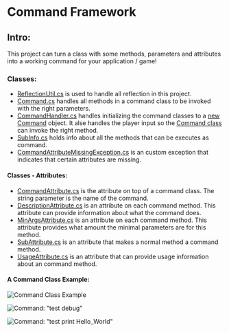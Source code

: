 # Command Framework

## Intro:
This project can turn a class with some methods, parameters and attributes into a working command for your application / game!

### Classes:

 * [ReflectionUtil.cs](https://github.com/Spraxs/CommandFramework/blob/master/CommandFrameworkSolution/CommandFramework/Utils/ReflectionUtil.cs)
 is used to handle all reflection in this project.
 * [Command.cs](https://github.com/Spraxs/CommandFramework/blob/master/CommandFrameworkSolution/CommandFramework/Framework/Command.cs)
 handles all methods in a command class to be invoked with the right parameters.
 * [CommandHandler.cs](https://github.com/Spraxs/CommandFramework/blob/master/CommandFrameworkSolution/CommandFramework/Framework/Handlers/CommandHandler.cs)
 handles initializing the command classes to a [new Command](https://github.com/Spraxs/CommandFramework/blob/master/CommandFrameworkSolution/CommandFramework/Framework/Command.cs) object. It alse handles the player input so the [Command class](https://github.com/Spraxs/CommandFramework/blob/master/CommandFrameworkSolution/CommandFramework/Framework/Command.cs) can invoke the right method.
 * [SubInfo.cs](https://github.com/Spraxs/CommandFramework/blob/master/CommandFrameworkSolution/CommandFramework/Framework/Objects/SubInfo.cs) holds info about all the methods that can be executes as command.
 * [CommandAttributeMissingException.cs](https://github.com/Spraxs/CommandFramework/blob/master/CommandFrameworkSolution/CommandFramework/Framework/Exceptions/CommandAttributeMissingException.cs) is an custom exception that indicates that certain attributes are missing.
 
 #### Classes - Attributes:
 * [CommandAttribute.cs](https://github.com/Spraxs/CommandFramework/blob/master/CommandFrameworkSolution/CommandFramework/Framework/Attributes/CommandAttribute.cs) is the attribute on top of a command class. The string parameter is the name of the command.
 * [DescriptionAttribute.cs](https://github.com/Spraxs/CommandFramework/blob/master/CommandFrameworkSolution/CommandFramework/Framework/Attributes/CommandAttribute.cs) is an attribute on each command method. This attribute can provide information about what the command does.
 * [MinArgsAttribute.cs](https://github.com/Spraxs/CommandFramework/blob/master/CommandFrameworkSolution/CommandFramework/Framework/Attributes/MinArgsAttribute.cs) is an attribute on each command method. This attribute provides what amount the minimal parameters are for this method.
 * [SubAttribute.cs](https://github.com/Spraxs/CommandFramework/blob/master/CommandFrameworkSolution/CommandFramework/Framework/Attributes/SubAttribute.cs) is an attribute that makes a normal method a command method.
 * [UsageAttribute.cs](https://github.com/Spraxs/CommandFramework/blob/master/CommandFrameworkSolution/CommandFramework/Framework/Attributes/UsageAttribute.cs) is an attribute that can provide usage information about an command method.

#### A Command Class Example:
![Command Class Example](https://i.gyazo.com/3cde9d6eaf52befd77fe286d655bfb1e.png)

![Command: "test debug"](https://i.gyazo.com/6768acad43b9971ed388f67482473bd4.png)

![Command: "test print Hello_World"](https://i.gyazo.com/de29a07267641845dbbeed31443c9806.png)
